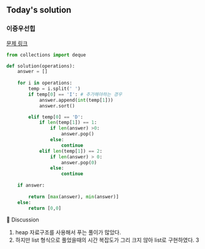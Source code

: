 ## Today's solution 


### 이중우선힙 

[문제 링크](https://school.programmers.co.kr/learn/courses/30/lessons/42628)

```python
from collections import deque

def solution(operations):
    answer = []
    
    for i in operations:
        temp = i.split(' ')
        if temp[0] == 'I': # 추가해야하는 경우 
            answer.append(int(temp[1]))
            answer.sort()

        elif temp[0] == 'D':
            if len(temp[1]) == 1:
                if len(answer) >0:
                    answer.pop()
                else:
                    continue
            elif len(temp[1]) == 2:
                if len(answer) > 0:
                    answer.pop(0)
                else:
                    continue
    
    if answer:
    
        return [max(answer), min(answer)]
    else:
        return [0,0]

```


🤔 Discussion
1. heap 자료구조를 사용해서 푸는 풀이가 많았다. 
2. 하지만 list 형식으로 풀었을때의 시간 복잡도가 그리 크지 않아 list로 구현하였다.
3
